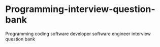 # Programming-interview-question-bank
Programming coding software developer software engineer interview question bank
